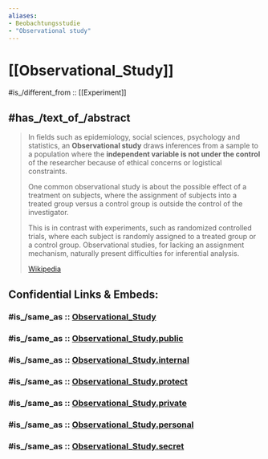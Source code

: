 ```yaml
---
aliases:
- Beobachtungsstudie
- "Observational study"
---
```


# [[Observational_Study]] 

#is_/different_from :: [[Experiment]] 

## #has_/text_of_/abstract 

> In fields such as epidemiology, social sciences, psychology  and statistics, 
> an **Observational study** draws inferences from a sample to a population 
> where the __independent variable is not under the control__ of the researcher 
> because of ethical concerns or logistical constraints. 
> 
> One common observational study is about the possible effect of a treatment on subjects, 
> where the assignment of subjects into a treated group versus a control group 
> is outside the control of the investigator. 
> 
> This is in contrast with experiments, such as randomized controlled trials, 
> where each subject is randomly assigned to a treated group or a control group. 
> Observational studies, for lacking an assignment mechanism, 
> naturally present difficulties for inferential analysis.
>
> [Wikipedia](https://en.wikipedia.org/wiki/Observational%20study) 


## Confidential Links & Embeds: 

### #is_/same_as :: [Observational_Study](/_Standards/Mathematics/Statistics/Observational_Study.md) 

### #is_/same_as :: [Observational_Study.public](/_public/Mathematics/Statistics/Observational_Study.public.md) 

### #is_/same_as :: [Observational_Study.internal](/_internal/Mathematics/Statistics/Observational_Study.internal.md) 

### #is_/same_as :: [Observational_Study.protect](/_protect/Mathematics/Statistics/Observational_Study.protect.md) 

### #is_/same_as :: [Observational_Study.private](/_private/Mathematics/Statistics/Observational_Study.private.md) 

### #is_/same_as :: [Observational_Study.personal](/_personal/Mathematics/Statistics/Observational_Study.personal.md) 

### #is_/same_as :: [Observational_Study.secret](/_secret/Mathematics/Statistics/Observational_Study.secret.md)

